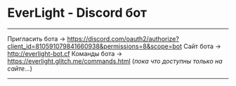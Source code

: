 # EverLight - Discord бот

-------------------------------------------
Пригласить бота -> https://discord.com/oauth2/authorize?client_id=810591079841660938&permissions=8&scope=bot
Сайт бота -> http://everlight-bot.cf
Команды бота -> https://everlight.glitch.me/commands.html (*пока что доступны только на сайте...*)

-------------------------------------------

